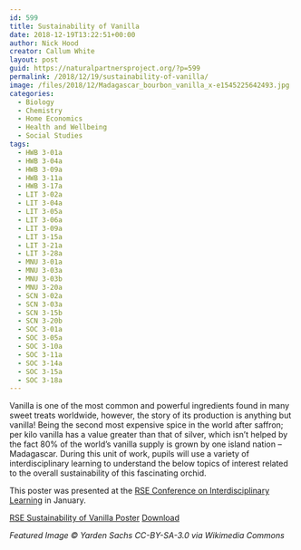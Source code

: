 ```yaml
---
id: 599
title: Sustainability of Vanilla
date: 2018-12-19T13:22:51+00:00
author: Nick Hood
creator: Callum White
layout: post
guid: https://naturalpartnersproject.org/?p=599
permalink: /2018/12/19/sustainability-of-vanilla/
image: /files/2018/12/Madagascar_bourbon_vanilla_x-e1545225642493.jpg
categories:
  - Biology
  - Chemistry
  - Home Economics
  - Health and Wellbeing
  - Social Studies
tags:
  - HWB 3-01a
  - HWB 3-04a
  - HWB 3-09a
  - HWB 3-11a
  - HWB 3-17a
  - LIT 3-02a
  - LIT 3-04a
  - LIT 3-05a
  - LIT 3-06a
  - LIT 3-09a
  - LIT 3-15a
  - LIT 3-21a
  - LIT 3-28a
  - MNU 3-01a
  - MNU 3-03a
  - MNU 3-03b
  - MNU 3-20a
  - SCN 3-02a
  - SCN 3-03a
  - SCN 3-15b
  - SCN 3-20b
  - SOC 3-01a
  - SOC 3-05a
  - SOC 3-10a
  - SOC 3-11a
  - SOC 3-14a
  - SOC 3-15a
  - SOC 3-18a
---
```

Vanilla is one of the most common and powerful ingredients found in many sweet treats worldwide, however, the story of its production is anything but vanilla! Being the second most expensive spice in the world after saffron; per kilo vanilla has a value greater than that of silver, which isn’t helped by the fact 80% of the world’s vanilla supply is grown by one island nation – Madagascar. During this unit of work, pupils will use a variety of interdisciplinary learning to understand the below topics of interest related to the overall sustainability of this fascinating orchid. 

This poster was presented at the [RSE Conference on Interdisciplinary Learning](https://www.rse.org.uk/event/interdisciplinary-learning-creative-thinking-for-a-complex-world/) in January.

[RSE Sustainability of Vanilla Poster](/files/2018/12/RSE-Sustainability-of-Vanilla-Poster.pdf) <a href="/files/2018/12/RSE-Sustainability-of-Vanilla-Poster.pdf" class="btn btn-sm btn-default" download>Download</a>

*Featured Image © Yarden Sachs CC-BY-SA-3.0 via Wikimedia Commons*
